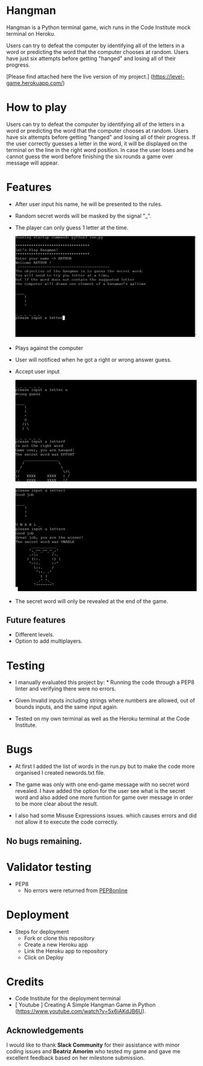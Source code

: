 # Hangman

Hangman is a Python terminal game, wich runs in the Code Institute mock terminal on Heroku.

Users can try to defeat the computer by identifying all of the letters in a word or predicting the word that the computer chooses at random.
Users have just six attempts before getting "hanged" and losing all of their progress.

[Please find attached here the live version of my project.] (https://level-game.herokuapp.com/)

# How to play
Users can try to defeat the computer by identifying all of the letters in a word or predicting the word that the computer chooses at random.
Users have six attempts before getting "hanged" and losing all of their progress.
If the user correctly guesses a letter in the word, it  will be displayed on the terminal on the line in the right word position.
In case the user loses and he cannot guess the word before finishing the six rounds a game over message will appear. 


# Features

* After user input his name, he will be presented to the rules. 
* Random secret words will be masked by the signal "_". 
* The player can only guess 1 letter at the time.

   ![ScreenShot](/assets/images/game01.png)

* Plays against the computer
* User will notificed when he got a right or wrong answer guess.
* Accept user input

    ![ScreenShot](/assets/images/game02.png)



   ![ScreenShot](/assets/images/game03.png)

* The secret word will only be revealed at the end of the game.

## Future features
  * Different levels.
  * Option to add multiplayers.


# Testing

* I manually evaluated this project by: * Running the code through a PEP8 linter and verifying there were no     errors.

* Given Invalid inputs including strings where numbers are allowed, out of bounds inputs, and the same input again.

* Tested on my own terminal as well as the Heroku terminal at the Code Institute.

# Bugs

* At first I added the list of words in the run.py but to make the code more organised I created newords.txt file. 

*  The game was only with one end-game message with no secret word revealed. I have added the option for the user see what is the secret word and also added one more funtion for game over message in order to be more clear about the result.

* I also had some Misuse Expressions issues. which causes errors and did not allow it to execute the code correctly.


## No bugs remaining.

# Validator testing
  * PEP8 
    * No errors were returned from [PEP8online](http://pep8online.com/)


# Deployment
  * Steps for deployment
    * Fork or clone this repository
    * Create a new Heroku app
    * Link the Heroku app to repository
    * Click on Deploy

# Credits
  * Code Institute for the deployment terminal
  * [ Youtube ] Creating A Simple Hangman Game in Python (https://www.youtube.com/watch?v=5x6iAKdJB6U).

  ## Acknowledgements
I would like to thank **Slack Community** for their assistance with minor coding issues and **Beatriz Amorim** who tested my game and gave me excellent feedback based on her milestone submission.

  


